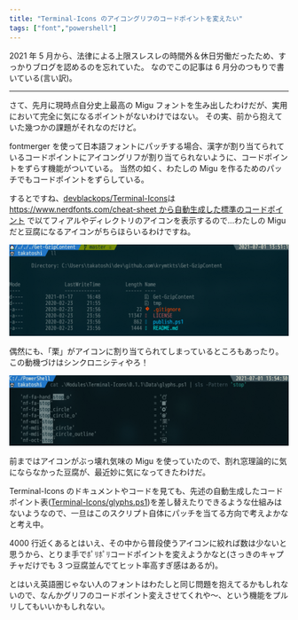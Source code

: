 ```yaml
---
title: "Terminal-Icons のアイコングリフのコードポイントを変えたい"
tags: ["font","powershell"]
---
```


2021 年 5 月から、法律による上限スレスレの時間外＆休日労働だったため、すっかりブログを認めるのを忘れていた。
なのでこの記事は 6 月分のつもりで書いている(言い訳)。

---

さて、先月に現時点自分史上最高の Migu フォントを生み出したわけだが、実用において完全に気になるポイントがないわけではない。
その実、前から抱えていた幾つかの課題がそれなのだけど。

fontmerger を使って日本語フォントにパッチする場合、漢字が割り当てられているコードポイントにアイコングリフが割り当てられないように、コードポイントをずらす機能がついている。
当然の如く、わたしの Migu を作るためのパッチでもコードポイントをずらしている。

するとですね、[devblackops/Terminal-Icons](https://github.com/devblackops/Terminal-Icons/)は [https://www.nerdfonts.com/cheat-sheet から自動生成した標準のコードポイント](https://github.com/devblackops/Terminal-Icons/blob/eeb5ce85d4a1882b5155bd6f06859a4b6f4b44d8/psakeFile.ps1#L28) で以てフィアルやディレクトリのアイコンを表示するので...わたしの Migu だと豆腐になるアイコンがちらほらいるわけですね。

![豆腐アイコン](/img/2021-07-01-terminal/icon-tofu.png)

偶然にも、「栗」がアイコンに割り当てられてしまっているところもあったり。この動機づけはシンクロニシティやろ！

![停止は栗](/img/2021-07-01-terminal/stop-is-chestnut.png)

前まではアイコンがぶっ壊れ気味の Migu を使っていたので、割れ窓理論的に気にならなかった豆腐が、最近妙に気になってきたわけだ。

Terminal-Icons のドキュメントやコードを見ても、先述の自動生成したコードポイント表([Terminal-Icons/glyphs.ps1](https://github.com/devblackops/Terminal-Icons/blob/main/Terminal-Icons/Data/glyphs.ps1))を差し替えたりできるような仕組みはないようなので、一旦はこのスクリプト自体にパッチを当てる方向で考えよかなと考え中。

4000 行近くあるとはいえ、その中から普段使うアイコンに絞れば数は少ないと思うから、とりま手でﾎﾟﾘﾎﾟﾘコードポイントを変えようかなと(さっきのキャプチャだけでも 3 つ豆腐並んでてヒット率高すぎ感はあるが)。

とはいえ英語圏じゃない人のフォントはわたしと同じ問題を抱えてるかもしれないので、なんかグリフのコードポイント変えさせてくれや～、という機能をプルリしてもいいかもしれない。
